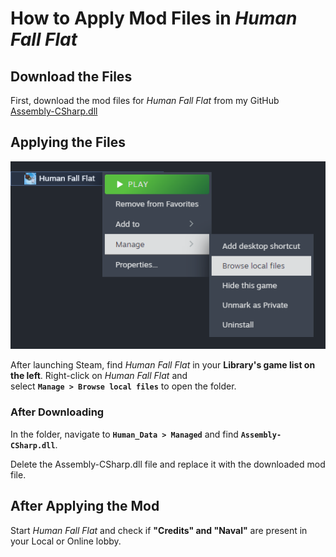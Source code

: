 # How to Apply Mod Files in _Human Fall Flat_

## Download the Files

First, download the mod files for _Human Fall Flat_ from my GitHub  
[Assembly-CSharp.dll](https://github.com/HowAny/HFF-Hub/raw/main/Mod/Assembly-CSharp.dll)

## Applying the Files

![Steam](https://raw.githubusercontent.com/HowAny/HFF-Hub/main/Mod/ReadmeImg/Steam.png)

After launching Steam, find _Human Fall Flat_ in your **Library's game list on the left**. Right-click on _Human Fall Flat_ and  
select **`Manage > Browse local files`** to open the folder.

### After Downloading

In the folder, navigate to **`Human_Data > Managed`** and find **`Assembly-CSharp.dll`**.

Delete the Assembly-CSharp.dll file and replace it with the downloaded mod file.

## After Applying the Mod

Start _Human Fall Flat_ and check if **"Credits" and "Naval"** are present in your Local or Online lobby.
